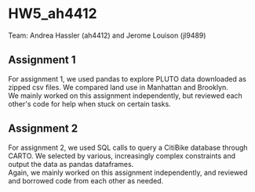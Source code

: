 # HW5_ah4412
Team:  Andrea Hassler (ah4412) and Jerome Louison (jl9489)  

## Assignment 1
For assignment 1, we used pandas to explore PLUTO data downloaded as zipped csv files. We compared land use in Manhattan and Brooklyn.  
We mainly worked on this assignment independently, but reviewed each other's code for help when stuck on certain tasks.  

## Assignment 2
For assignment 2, we used SQL calls to query a CitiBike database through CARTO. We selected by various, increasingly complex constraints and output the data as pandas dataframes.  
Again, we mainly worked on this assignment independently, and reviewed and borrowed code from each other as needed.

